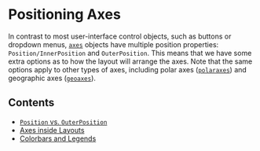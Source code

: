 # Positioning Axes

In contrast to most user\-interface control objects, such as buttons or dropdown menus, [`axes`](https://www.mathworks.com/help/matlab/ref/axes.html) objects have multiple position properties: `Position/InnerPosition` and `OuterPosition`. This means that we have some extra options as to how the layout will arrange the axes. Note that the same options apply to other types of axes, including polar axes ([`polaraxes`](https://www.mathworks.com/help/matlab/ref/polaraxes.html)) and geographic axes ([`geoaxes`](https://www.mathworks.com/help/matlab/ref/geoaxes.html)).

## Contents

- [`Position` vs. `OuterPosition`](PositionVsOuterPosition.md)
- [Axes inside Layouts](AxesInsideLayouts.md)
- [Colorbars and Legends](ColorbarsAndLegends.md)